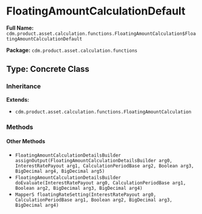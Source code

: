 # FloatingAmountCalculationDefault

**Full Name:** `cdm.product.asset.calculation.functions.FloatingAmountCalculation$FloatingAmountCalculationDefault`

**Package:** `cdm.product.asset.calculation.functions`

## Type: Concrete Class

### Inheritance

**Extends:**
- `cdm.product.asset.calculation.functions.FloatingAmountCalculation`

### Methods

#### Other Methods

- `FloatingAmountCalculationDetailsBuilder assignOutput(FloatingAmountCalculationDetailsBuilder arg0, InterestRatePayout arg1, CalculationPeriodBase arg2, Boolean arg3, BigDecimal arg4, BigDecimal arg5)`
- `FloatingAmountCalculationDetailsBuilder doEvaluate(InterestRatePayout arg0, CalculationPeriodBase arg1, Boolean arg2, BigDecimal arg3, BigDecimal arg4)`
- `MapperS floatingRateSetting(InterestRatePayout arg0, CalculationPeriodBase arg1, Boolean arg2, BigDecimal arg3, BigDecimal arg4)`

